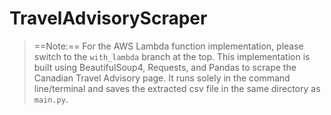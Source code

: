# TravelAdvisoryScraper
> ==Note:== For the AWS Lambda function implementation, please switch to the `with_lambda` branch at the top.
This implementation is built using BeautifulSoup4, Requests, and Pandas to scrape the Canadian Travel Advisory page. It runs solely in the command line/terminal and saves the extracted csv file in the same directory as `main.py`. 
